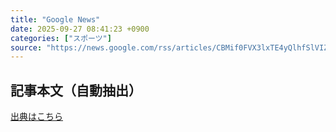 ```yaml
---
title: "Google News"
date: 2025-09-27 08:41:23 +0900
categories: ["スポーツ"]
source: "https://news.google.com/rss/articles/CBMif0FVX3lxTE4yQlhfSlVIZVlQY3ZCVy03LUppSlAyU1Exc283aTQyaXJRWkh1TXhoV2pHcXh2MlgzT2M1M0MyemJsdjhWZmo4dlNwRkFhRGFyTjc3cURPNmJuaWJUaUpzbUtPamtra0l3NmMzd2hxckJHYXZzRDNXNEhFcUhKWDg?oc=5"
---
```


## 記事本文（自動抽出）
<body class="y0K44d EA71Tc" id="readabilityBody"></body>

[出典はこちら](https://news.google.com/rss/articles/CBMif0FVX3lxTE4yQlhfSlVIZVlQY3ZCVy03LUppSlAyU1Exc283aTQyaXJRWkh1TXhoV2pHcXh2MlgzT2M1M0MyemJsdjhWZmo4dlNwRkFhRGFyTjc3cURPNmJuaWJUaUpzbUtPamtra0l3NmMzd2hxckJHYXZzRDNXNEhFcUhKWDg?oc=5)
